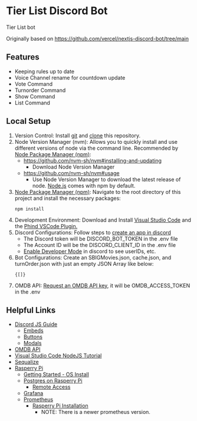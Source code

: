 # Tier List Discord Bot

Tier List bot

Originally based on https://github.com/vercel/nextjs-discord-bot/tree/main

## Features
- Keeping rules up to date
- Voice Channel rename for countdown update
- Vote Command
- Turnorder Command
- Show Command
- List Command

## Local Setup
1. Version Control: Install [git](https://git-scm.com/book/en/v2/Getting-Started-Installing-Git) and [clone](https://docs.github.com/en/repositories/creating-and-managing-repositories/cloning-a-repository) this repository.
2. Node Version Manager (nvm): Allows you to quickly install and use different versions of node via the command line. Recommended by [Node Package Manager (npm)](https://docs.npmjs.com/downloading-and-installing-node-js-and-npm): 
    - https://github.com/nvm-sh/nvm#installing-and-updating
        - Download Node Version Manager
    - https://github.com/nvm-sh/nvm#usage
        - Use Node Version Manager to download the latest release of node. [Node.js](https://nodejs.org/en/docs/guides/getting-started-guide) comes with npm by default.
3. [Node Package Manager (npm)](https://docs.npmjs.com/about-the-public-npm-registry): Navigate to the root directory of this project and install the necessary packages:
    ```
    npm install
    ```
4. Development Environment: Download and Install [Visual Studio Code](https://code.visualstudio.com/Download) and the [Phind VSCode Plugin.](https://marketplace.visualstudio.com/items?itemName=phind.phind)
5. Discord Configurations: Follow steps to [create an app in discord](https://discord.com/developers/docs/getting-started#step-1-creating-an-app)
    - The Discord token will be DISCORD_BOT_TOKEN in the .env file
    - The Account ID will be the DISCORD_CLIENT_ID in the .env file
    - [Enable Developer Mode](https://helpdeskgeek.com/how-to/how-to-enable-and-use-developer-mode-on-discord/) in discord to see userIDs, etc.
6. Bot Configurations: Create an SBIGMovies.json, cache.json, and turnOrder.json with just an empty JSON Array like below:
    ```
    {[]}
    ```
7. OMDB API: [Request an OMDB API key](https://www.omdbapi.com/apikey.aspx), it will be OMDB_ACCESS_TOKEN in the .env


## Helpful Links
- [Discord JS Guide](https://discordjs.guide/#before-you-begin)
    - [Embeds](https://discordjs.guide/popular-topics/embeds.html#using-the-embedbuilder)
    - [Buttons](https://discordjs.guide/message-components/buttons.html#building-buttons)
    - [Modals](https://discordjs.guide/interactions/modals.html)
- [OMDB API](https://www.omdbapi.com/)
- [Visual Studio Code NodeJS Tutorial](https://code.visualstudio.com/docs/nodejs/nodejs-tutorial)
- [Sequalize](https://sequelize.org/docs/v6/category/core-concepts/)
- [Rasperry Pi](https://www.raspberrypi.com/products/raspberry-pi-3-model-b/)
    - [Getting Started - OS Install](https://www.raspberrypi.com/documentation/computers/getting-started.html#install-an-operating-system)
    - [Postgres on Rasperry Pi](https://pimylifeup.com/raspberry-pi-postgresql/)
        - [Remote Access](https://tecadmin.net/postgresql-allow-remote-connections/)
    - [Grafana](https://grafana.com/tutorials/install-grafana-on-raspberry-pi/#install-grafana)
    - [Prometheus](https://prometheus.io/docs/prometheus/latest/getting_started/)
        - [Rasperry Pi Installation](https://pimylifeup.com/raspberry-pi-prometheus/)
            - NOTE: There is a newer prometheus version.

